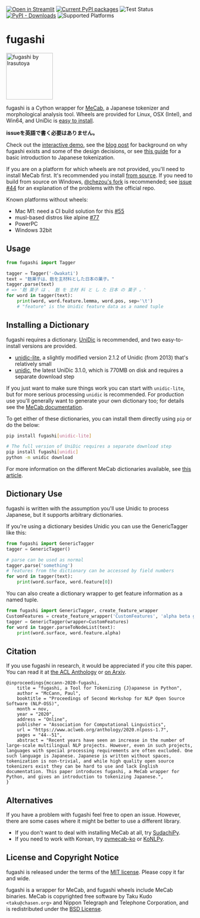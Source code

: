 [![Open in Streamlit](https://static.streamlit.io/badges/streamlit_badge_black_white.svg)](https://share.streamlit.io/polm/fugashi-streamlit-demo/main/demo.py)
[![Current PyPI packages](https://badge.fury.io/py/fugashi.svg)](https://pypi.org/project/fugashi/)
![Test Status](https://github.com/polm/fugashi/workflows/test-manylinux/badge.svg)
[![PyPI - Downloads](https://img.shields.io/pypi/dm/fugashi)](https://pypi.org/project/fugashi/)
![Supported Platforms](https://img.shields.io/badge/platforms-linux%20macosx%20windows-blue)

# fugashi

<img src="https://github.com/polm/fugashi/raw/master/fugashi.png" width=125 height=125 alt="fugashi by Irasutoya" />

fugashi is a Cython wrapper for [MeCab](https://taku910.github.io/mecab/), a
Japanese tokenizer and morphological analysis tool.  Wheels are provided for
Linux, OSX (Intel), and Win64, and UniDic is [easy to install](#installing-a-dictionary).

**issueを英語で書く必要はありません。**

Check out the [interactive demo][], see the [blog post](https://www.dampfkraft.com/nlp/fugashi.html) for background
on why fugashi exists and some of the design decisions, or see [this
guide][guide] for a basic introduction to Japanese tokenization.

[guide]: https://www.dampfkraft.com/nlp/how-to-tokenize-japanese.html
[interactive demo]: https://share.streamlit.io/polm/fugashi-streamlit-demo/main/demo.py

If you are on a platform for which wheels are not provided, you'll need to
install MeCab first. It's recommended you install [from
source](https://github.com/taku910/mecab). If you need to build from source on
Windows, [@chezou's fork](https://github.com/chezou/mecab) is recommended; see
[issue #44](https://github.com/polm/fugashi/issues/44#issuecomment-954426115)
for an explanation of the problems with the official repo.

Known platforms without wheels:

- Mac M1: need a CI build solution for this [#55](https://github.com/polm/fugashi/issues/55)
- musl-based distros like alpine [#77](https://github.com/polm/fugashi/issues/77)
- PowerPC
- Windows 32bit

## Usage

```python
from fugashi import Tagger

tagger = Tagger('-Owakati')
text = "麩菓子は、麩を主材料とした日本の菓子。"
tagger.parse(text)
# => '麩 菓子 は 、 麩 を 主材 料 と し た 日本 の 菓子 。'
for word in tagger(text):
    print(word, word.feature.lemma, word.pos, sep='\t')
    # "feature" is the Unidic feature data as a named tuple
```

## Installing a Dictionary

fugashi requires a dictionary. [UniDic](https://unidic.ninjal.ac.jp/) is
recommended, and two easy-to-install versions are provided.

  - [unidic-lite](https://github.com/polm/unidic-lite), a slightly modified version 2.1.2 of Unidic (from 2013) that's relatively small
  - [unidic](https://github.com/polm/unidic-py), the latest UniDic 3.1.0, which is 770MB on disk and requires a separate download step

If you just want to make sure things work you can start with `unidic-lite`, but
for more serious processing `unidic` is recommended. For production use you'll
generally want to generate your own dictionary too; for details see the [MeCab
documentation](https://taku910.github.io/mecab/learn.html).

To get either of these dictionaries, you can install them directly using `pip`
or do the below:

```sh
pip install fugashi[unidic-lite]

# The full version of UniDic requires a separate download step
pip install fugashi[unidic]
python -m unidic download
```

For more information on the different MeCab dictionaries available, see [this article](https://www.dampfkraft.com/nlp/japanese-tokenizer-dictionaries.html).

## Dictionary Use

fugashi is written with the assumption you'll use Unidic to process Japanese,
but it supports arbitrary dictionaries. 

If you're using a dictionary besides Unidic you can use the GenericTagger like this:

```python
from fugashi import GenericTagger
tagger = GenericTagger()

# parse can be used as normal
tagger.parse('something')
# features from the dictionary can be accessed by field numbers
for word in tagger(text):
    print(word.surface, word.feature[0])
```

You can also create a dictionary wrapper to get feature information as a named tuple. 

```python
from fugashi import GenericTagger, create_feature_wrapper
CustomFeatures = create_feature_wrapper('CustomFeatures', 'alpha beta gamma')
tagger = GenericTagger(wrapper=CustomFeatures)
for word in tagger.parseToNodeList(text):
    print(word.surface, word.feature.alpha)
```

## Citation

If you use fugashi in research, it would be appreciated if you cite this paper. You can read it at [the ACL Anthology](https://www.aclweb.org/anthology/2020.nlposs-1.7/) or [on Arxiv](https://arxiv.org/abs/2010.06858).

    @inproceedings{mccann-2020-fugashi,
        title = "fugashi, a Tool for Tokenizing {J}apanese in Python",
        author = "McCann, Paul",
        booktitle = "Proceedings of Second Workshop for NLP Open Source Software (NLP-OSS)",
        month = nov,
        year = "2020",
        address = "Online",
        publisher = "Association for Computational Linguistics",
        url = "https://www.aclweb.org/anthology/2020.nlposs-1.7",
        pages = "44--51",
        abstract = "Recent years have seen an increase in the number of large-scale multilingual NLP projects. However, even in such projects, languages with special processing requirements are often excluded. One such language is Japanese. Japanese is written without spaces, tokenization is non-trivial, and while high quality open source tokenizers exist they can be hard to use and lack English documentation. This paper introduces fugashi, a MeCab wrapper for Python, and gives an introduction to tokenizing Japanese.",
    }

## Alternatives

If you have a problem with fugashi feel free to open an issue. However, there
are some cases where it might be better to use a different library.

- If you don't want to deal with installing MeCab at all, try [SudachiPy](https://github.com/WorksApplications/sudachi.rs).
- If you need to work with Korean, try [pymecab-ko](https://github.com/NoUnique/pymecab-ko) or [KoNLPy](https://konlpy.org/en/latest/).

## License and Copyright Notice

fugashi is released under the terms of the [MIT license](./LICENSE). Please
copy it far and wide.

fugashi is a wrapper for MeCab, and fugashi wheels include MeCab binaries.
MeCab is copyrighted free software by Taku Kudo `<taku@chasen.org>` and Nippon
Telegraph and Telephone Corporation, and is redistributed under the [BSD
License](./LICENSE.mecab).
